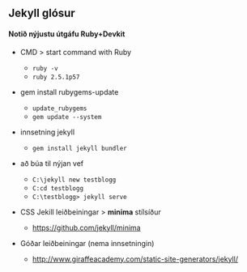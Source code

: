 ## Jekyll glósur
#### Notið nýjustu útgáfu Ruby+Devkit
* CMD > start command with Ruby
  * ``` ruby -v ```
  * ``` ruby 2.5.1p57 ```

* gem install rubygems-update
  * ``` update_rubygems ``` 
  * ``` gem update --system ``` 

* innsetning jekyll 
  * ``` gem install jekyll bundler ``` 

* að búa til nýjan vef
  * ``` C:\jekyll new testblogg ``` 
  * ``` C:cd testblogg ``` 
  * ``` C:\testblogg> jekyll serve ``` 

* CSS Jekill leiðbeiningar > **minima** stílsíður 
  * https://github.com/jekyll/minima 

* Góðar leiðbeiningar (nema innsetningin) 
  * http://www.giraffeacademy.com/static-site-generators/jekyll/